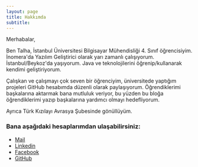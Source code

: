 ```yaml
---
layout: page
title: Hakkımda
subtitle: 
---
```


Merhabalar,

Ben Talha, İstanbul Üniversitesi Bilgisayar Mühendisliği 4. Sınıf öğrencisiyim. İnomera'da Yazılım Geliştirici olarak yarı zamanlı çalışıyorum. İstanbul/Beykoz'da yaşıyorum. Java ve teknolojilerini öğrenip/kullanarak kendimi geliştiriyorum.

Çalışkan ve çalışmayı çok seven bir öğrenciyim, üniversitede yaptığım projeleri GitHub hesabımda düzenli olarak paylaşıyorum. Öğrendiklerimi başkalarına aktarmak bana mutluluk veriyor, bu yüzden bu bloğa öğrendiklerimi yazıp başkalarına yardımcı olmayı hedefliyorum.

Ayrıca Türk Kızılayı Avrasya Şubesinde gönüllüyüm.

### Bana aşağıdaki hesaplarımdan ulaşabilirsiniz:

* [Mail](orhantalhakum@gmail.com) 
* [Linkedin](https://tr.linkedin.com/in/orhan-talha-kum-108779a0) 
* [Facebook](https://www.facebook.com/people/Talha-Kum/100010104434790)
* [GitHub](https://github.com/talhakum)

